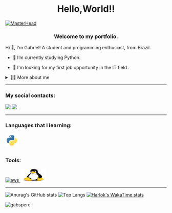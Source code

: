 <h1 align="center">Hello,World!!</h1>

[![MasterHead](https://user-images.githubusercontent.com/3369400/133268513-5bfe2f93-4402-42c9-a403-81c9e86934b6.jpeg)](https://github.com/GabsPere)
<h3 align="center">Welcome to my portfolio.</h3>

<!-- Presentation -->
<p>
  Hi 👋, I'm Gabriel! A student and programming enthusiast, from Brazil.

  - 🌱 I’m currently studying Python.

  - 🔭 I'm looking for my first job opportunity in the IT field .
</p>

<!-- Dropdown -->
<details>
  <summary>👨‍💻 More about me</summary>

  - 💬 I am 23 years old, currently living in Brazil. I have a good english and basic spanish. I studied for six months about the basics concepts for Cloud Compute in AWS through the program AWS Re/Start. At the moment I'm studying for the CLF-CO2 exam and Python. Because the program I'm started with programming and fell in love with this world.

  - ⚡ I enjoy reading, write, watching animes and play games in my free time.
</details>

<div align="left">
<hr>
<h3> My social contacts:</h3>
<a href="https://linktr.ee/Gabe_Felipe" target="_blank"><img loading="lazy" src="https://img.shields.io/badge/linktree-39E09B?style=for-the-badge&logo=linktree&logoColor=white" target="_blank"></a>
<a href="https://www.linkedin.com/in/gabrielfelipedeoliveira/" target="_blank"><img loading="lazy" src="https://img.shields.io/badge/-LinkedIn-%230077B5?style=for-the-badge&logo=linkedin&logoColor=white" target="_blank"></a> 
</div>

<div align="left">
<hr>
<h3> Languages that I learning:</h3>
<a href="https://www.python.org" target="_blank" rel="noreferrer"> <img src="https://raw.githubusercontent.com/devicons/devicon/master/icons/python/python-original.svg" alt="python" width="40" height="40"/> </a> </p>
  
##
<h3>Tools:</h3>
<p align="left"> <a href="https://aws.amazon.com" target="_blank" rel="noreferrer"> <img src="https://img.shields.io/badge/Amazon_AWS-FF9900?style=for-the-badge&logo=amazonaws&logoColor=white" alt="aws" width="120" height="40"/> </a> <a href="https://www.linux.org/" target="_blank" rel="noreferrer"> <img src="https://raw.githubusercontent.com/devicons/devicon/master/icons/linux/linux-original.svg" alt="linux" width="80" height="40"/> </a> 
</div>

<div>
<hr>
  
![Anurag's GitHub stats](https://github-readme-stats.vercel.app/api?username=GabsPere&show_icons=true&theme=gotham&rank_icon=github&hide_border=true)
![Top Langs](https://github-readme-stats.vercel.app/api/top-langs/?username=GabsPere&layout=compact&theme=gotham&hide_border=true)
[![Harlok's WakaTime stats](https://github-readme-stats.vercel.app/api/wakatime?username=Pere)](https://wakatime.com/@Pere)
</div>


<p align="left"> <img src="https://komarev.com/ghpvc/?username=gabspere&label=Profile%20views&color=0e75b6&style=flat" alt="gabspere" /> </p>

